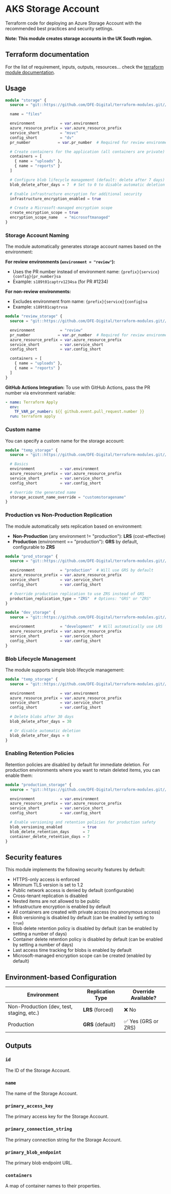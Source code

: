 # AKS Storage Account

Terraform code for deploying an Azure Storage Account with the recommended best practices and security settings.

**Note: This module creates storage accounts in the UK South region.**

## Terraform documentation

For the list of requirement, inputs, outputs, resources... check the [terraform module documentation](tfdocs.md).

## Usage

```terraform
module "storage" {
  source = "git::https://github.com/DFE-Digital/terraform-modules.git//aks/storage_account?ref=stable"

  name = "files"

  environment           = var.environment
  azure_resource_prefix = var.azure_resource_prefix
  service_short         = "msvc"
  config_short          = "dv"
  pr_number            = var.pr_number  # Required for review environments

  # Create containers for the application (all containers are private)
  containers = [
    { name = "uploads" },
    { name = "reports" }
  ]

  # Configure blob lifecycle management (default: delete after 7 days)
  blob_delete_after_days = 7  # Set to 0 to disable automatic deletion

  # Enable infrastructure encryption for additional security
  infrastructure_encryption_enabled = true

  # Create a Microsoft-managed encryption scope
  create_encryption_scope = true
  encryption_scope_name   = "microsoftmanaged"
}
```

### Storage Account Naming

The module automatically generates storage account names based on the environment:

**For review environments (`environment = "review"`):**

- Uses the PR number instead of environment name: `{prefix}{service}{config}{pr_number}sa`
- Example: `s189t01captrv1234sa` (for PR #1234)

**For non-review environments:**

- Excludes environment from name: `{prefix}{service}{config}sa`
- Example: `s189t01captrvsa`

```terraform
module "review_storage" {
  source = "git::https://github.com/DFE-Digital/terraform-modules.git//aks/storage_account?ref=stable"

  environment           = "review"
  pr_number            = var.pr_number  # Required for review environments
  azure_resource_prefix = var.azure_resource_prefix
  service_short         = var.service_short
  config_short          = var.config_short

  containers = [
    { name = "uploads" },
    { name = "reports" }
  ]
}
```

**GitHub Actions Integration:**
To use with GitHub Actions, pass the PR number via environment variable:

```yaml
- name: Terraform Apply
  env:
    TF_VAR_pr_number: ${{ github.event.pull_request.number }}
  run: terraform apply
```

### Custom name

You can specify a custom name for the storage account:

```terraform
module "temp_storage" {
  source = "git::https://github.com/DFE-Digital/terraform-modules.git//aks/storage_account?ref=stable"

  # Basics
  environment           = var.environment
  azure_resource_prefix = var.azure_resource_prefix
  service_short         = var.service_short
  config_short          = var.config_short

  # Override the generated name
  storage_account_name_override = "customstoragename"
}
```

### Production vs Non-Production Replication

The module automatically sets replication based on environment:

- **Non-Production** (any environment != "production"): **LRS** (cost-effective)
- **Production** (environment == "production"): **GRS** by default, configurable to **ZRS**

```terraform
module "prod_storage" {
  source = "git::https://github.com/DFE-Digital/terraform-modules.git//aks/storage_account?ref=stable"

  environment           = "production"  # Will use GRS by default
  azure_resource_prefix = var.azure_resource_prefix
  service_short         = var.service_short
  config_short          = var.config_short

  # Override production replication to use ZRS instead of GRS
  production_replication_type = "ZRS"  # Options: "GRS" or "ZRS"
}

module "dev_storage" {
  source = "git::https://github.com/DFE-Digital/terraform-modules.git//aks/storage_account?ref=stable"

  environment           = "development"  # Will automatically use LRS
  azure_resource_prefix = var.azure_resource_prefix
  service_short         = var.service_short
  config_short          = var.config_short
}
```

### Blob Lifecycle Management

The module supports simple blob lifecycle management:

```terraform
module "temp_storage" {
  source = "git::https://github.com/DFE-Digital/terraform-modules.git//aks/storage_account?ref=stable"

  environment           = var.environment
  azure_resource_prefix = var.azure_resource_prefix
  service_short         = var.service_short
  config_short          = var.config_short

  # Delete blobs after 30 days
  blob_delete_after_days = 30

  # Or disable automatic deletion
  blob_delete_after_days = 0
}
```

### Enabling Retention Policies

Retention policies are disabled by default for immediate deletion. For production environments where you want to retain deleted items, you can enable them:

```terraform
module "production_storage" {
  source = "git::https://github.com/DFE-Digital/terraform-modules.git//aks/storage_account?ref=stable"

  environment           = var.environment
  azure_resource_prefix = var.azure_resource_prefix
  service_short         = var.service_short
  config_short          = var.config_short

  # Enable versioning and retention policies for production safety
  blob_versioning_enabled         = true
  blob_delete_retention_days      = 7
  container_delete_retention_days = 7
}
```

## Security features

This module implements the following security features by default:

- HTTPS-only access is enforced
- Minimum TLS version is set to 1.2
- Public network access is denied by default (configurable)
- Cross-tenant replication is disabled
- Nested items are not allowed to be public
- Infrastructure encryption is enabled by default
- All containers are created with private access (no anonymous access)
- Blob versioning is disabled by default (can be enabled by setting to `true`)
- Blob delete retention policy is disabled by default (can be enabled by setting a number of days)
- Container delete retention policy is disabled by default (can be enabled by setting a number of days)
- Last access time tracking for blobs is enabled by default
- Microsoft-managed encryption scope can be created (enabled by default)

## Environment-based Configuration

| Environment                               | Replication Type  | Override Available? |
| ----------------------------------------- | ----------------- | ------------------- |
| Non-Production (dev, test, staging, etc.) | **LRS** (forced)  | ❌ No               |
| Production                                | **GRS** (default) | ✅ Yes (GRS or ZRS) |

## Outputs

### `id`

The ID of the Storage Account.

### `name`

The name of the Storage Account.

### `primary_access_key`

The primary access key for the Storage Account.

### `primary_connection_string`

The primary connection string for the Storage Account.

### `primary_blob_endpoint`

The primary blob endpoint URL.

### `containers`

A map of container names to their properties.

